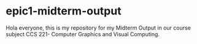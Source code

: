# epic1-midterm-output
Hola everyone, this is my repository for my Midterm Output in our course subject CCS 221- Computer Graphics and Visual Computing.
